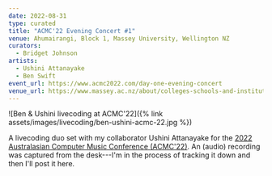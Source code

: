 ```yaml
---
date: 2022-08-31
type: curated
title: "ACMC'22 Evening Concert #1"
venue: Ahumairangi, Block 1, Massey University, Wellington NZ
curators:
  - Bridget Johnson
artists:
  - Ushini Attanayake
  - Ben Swift
event_url: https://www.acmc2022.com/day-one-evening-concert
venue_url: https://www.massey.ac.nz/about/colleges-schools-and-institutes/college-of-creative-arts/school-of-music-and-creative-media-production/
---
```




![Ben & Ushini livecoding at ACMC'22]({% link assets/images/livecoding/ben-ushini-acmc-22.jpg %})

A livecoding duo set with my collaborator Ushini Attanayake for the [2022
Australasian Computer Music Conference
(ACMC'22)](https://www.acmc2022.com/day-one-evening-concert). An (audio)
recording was captured from the desk---I'm in the process of tracking it down
and then I'll post it here.

